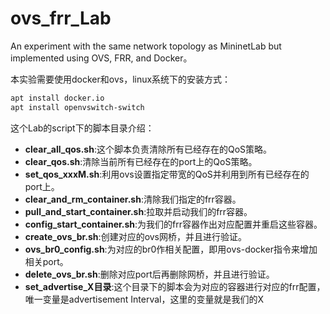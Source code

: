 # ovs_frr_Lab

An experiment with the same network topology as MininetLab but implemented using OVS, FRR, and Docker。

本实验需要使用docker和ovs，linux系统下的安装方式：

```bash
apt install docker.io
apt install openvswitch-switch
```

这个Lab的script下的脚本目录介绍：

* **clear_all_qos.sh**:这个脚本负责清除所有已经存在的QoS策略。
* **clear_qos.sh**:清除当前所有已经存在的port上的QoS策略。
* **set_qos_xxxM.sh**:利用ovs设置指定带宽的QoS并利用到所有已经存在的port上。
* **clear_and_rm_container.sh**:清除我们指定的frr容器。
* **pull_and_start_container.sh**:拉取并启动我们的frr容器。
* **config_start_container.sh**:为我们的frr容器作出对应配置并重启这些容器。
* **create_ovs_br.sh**:创建对应的ovs网桥，并且进行验证。
* **ovs_br0_config.sh**:为对应的br0作相关配置，即用ovs-docker指令来增加相关port。
* **delete_ovs_br.sh**:删除对应port后再删除网桥，并且进行验证。
* **set_advertise_X目录**:这个目录下的脚本会为对应的容器进行对应的frr配置，唯一变量是advertisement Interval，这里的变量就是我们的X
